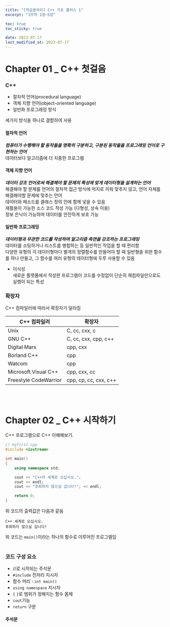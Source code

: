 ```yaml
---
title: "[학습동아리] C++ 기초 플러스 1"
excerpt: "1주차 1장~5장"

toc: true
toc_sticky: true

date: 2023-07-17
last_modified_at: 2023-07-17 
---
```

# Chapter 01 _ C++ 첫걸음
### C++
* 절차적 언어(procedural language)
* 객체 지향 언어(object-oriented language)
* 일반화 프로그래밍 방식

세가지 방식을 하나로 결합하여 사용
<br>

#### 절차적 언어   
***컴퓨터가 수행해야 할 동작들을 명확히 구분하고, 구분된 동작들을 프로그래밍 언어로 구현하는 언어***   
데이터보다 알고리즘에 더 치중한 프로그램 <br>

#### 객체 지향 언어   
***데이터 강조 언어로써 해결해야 할 문제의 특성에 맞게 데이터형을 설계하는 언어***   
해결해야 할 문제를 언어의 절차적 접근 방식에 억지로 끼워 맞추지 않고, 언어 
자체를 해결해야할 문제에 맞추는 언어   
데이터와 메소드를 클래스 정의 안에 함께 넣을 수 있음   
재활용이 가능한 소스 코드 작성 가능 (다형성, 상속 이용)   
정보 은닉이 가능하여 데이터를 안전하게 보호 가능   <br>

#### 일반화 프로그래밍   
***데이터형과 무관한 코드를 작성하며 알고리즘 측면을 강조하는 프로그래밍***   
데이터를 소팅하거나 리스트를 병합하는 등 일반적인 작업을 할 때 편리함   
다양한 유형의 각 데이터형마다 별개의 정렬함수를 만들어야 할 때 일반형을 위한 함수를 하나 만들고, 그 함수를 여러 유형의 데이터형에 두루 사용할 수 있음   <br>

* 이식성   
새로운 플랫폼에서 작성한 프로그램이 코드를 수정없이 단순히 재컴파일만으로도 실행이 되는 특성
   <br>
   
### 확장자
C++ 컴파일러에 따라서 확장자가 달라짐


|C++ 컴파일러|확장자|
|------------|-----|
|Unix|C, cc, cxx, c|
|GNU C++|C, cc, cxx, cpp, c++|
|Digital Mars|cpp, cxx|
|Borland C++|cpp|
|Watcom|cpp|
|Microsoft Visual C++|cpp, cxx, cc|
|Freestyle CodeWarrior|cpp, cp, cc, cxx, c++|

<br><br>


# Chapter 02 _ C++ 시작하기


C++ 프로그램으로 C++ 이해해보기.

```C++
// myfirst.cpp
#include <iostream>

int main()
{
    using namespace std;

    cout << "C++의 세계로 오십시오.";
    cout << endl;
    cout << "후회하지 않으실 겁니다!"; << endl;

    return 0;
}
```

위 코드의 출력값은 다음과 같음   

    C++ 세계로 오십시오.
    후회하지 않으실 겁니다!

위 코드는 `main()`이라는 하나의 함수로 이루어진 프로그램임   
<br>
### 코드 구성 요소
* //로 시작되는 주석문
* `#include` 전처리 지시자
* 함수 머리 : `int main()`
* `using namespace` 지시자
* `{` `}`로 범위가 정해지는 함수 몸체
* `cout`기능
* `return` 구문

#### 주석문   

